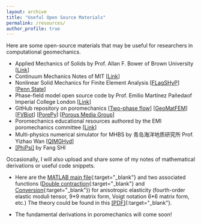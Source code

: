 ```yaml
---
layout: archive
title: "Useful Open Source Materials"
permalink: /resources/
author_profile: true
---
```


Here are some open-source materials that may be useful for researchers in computational geomechanics.
 
- Applied Mechanics of Solids by Prof. Allan F. Bower of Brown University \[[Link](http://solidmechanics.org/)\]
- Continuum Mechanics Notes of MIT \[[Link](https://web.mit.edu/abeyaratne/Volumes/RCA_Vol_II.pdf)\]
- Nonlinear Solid Mechanics for Finite Element Analysis \[[FLagSHyP](http://www.flagshyp.com/)\] \[[Penn State](https://github.com/rhk12/flagshyp)\]
- Phase-field model open source code by Prof. Emilio Martínez Pañeda​ of Imperial College London \[[Link](https://www.empaneda.com/codes/)\]
- GitHub repository on poromechanics \[[Two-phase flow](https://github.com/Sbai7/TwoPhasesParticleTransport)\] \[[GeoMatFEM](https://github.com/nicolospiezia/GeoMatFEM)\] \[[FVBiot](https://github.com/keileg/fvbiot)\] \[[PorePy](https://github.com/pmgbergen/porepy#porepy-a-simulation-tool-for-fractured-and-deformable-porous-media-written-in-python)\] \[[Porous Media Group](https://github.com/pmgbergen)\]
- Poromechanics educational resources authored by the EMI poromechanics committee \[[Link](https://emi-poromechanics.github.io/)\]
- Multi-physics numerical simulator for MHBS by 青岛海洋地质研究所 Prof. Yizhao Wan \[[QIMGHyd](https://gitee.com/wanyzh/qimghyd-thmc)\]
- [[PhiPsi]](https://github.com/PhiPsi-Software) by Fang SHI


Occasionally, I will also upload and share some of my notes of mathematical derivations or useful code snippets.

- Here are the [MATLAB main file](../files/anisotropic_elasticity.txt){:target="_blank"} and two associated functions ([Double contraction](../files/double_dot.txt){:target="_blank"} and [Conversion](../files/stiffness_to_mat6by6.txt){:target="_blank"}) for anisotropic elasticity (fourth-order elastic moduli tensor, 9\*9 matrix form, Voigt notation 6\*6 matrix form, etc.) The theory could be found in this [[PDF]](../files/Shared_1.pdf){:target="_blank"}.

- The fundamental derivations in poromechanics will come soon!